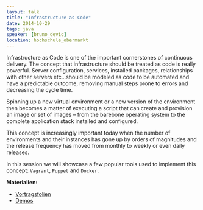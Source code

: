 ```yaml
---
layout: talk
title: "Infrastructure as Code"
date: 2014-10-29
tags: java
speaker: [bruno_devic]
location: hochschule_obermarkt
---
```


Infrastructure as Code is one of the important cornerstones of continuous delivery. The concept that infrastructure
should be treated as code is really powerful. Server configuration, services, installed packages, relationships with
other servers etc...should be modeled as code to be automated and have a predictable outcome, removing manual steps
prone to errors and decreasing the cycle time.

Spinning up a new virtual environment or a new version of the environment then becomes a matter of executing a script
that can create and provision an image or set of images – from the barebone operating system to the complete application
stack installed and configured.

This concept is increasingly important today when the number of environments and their instances has gone up by orders
of magnitudes and the release frequency has moved from monthly to weekly or even daily releases.

In this session we will showcase a few popular tools used to implement this concept: `Vagrant`, `Puppet` and `Docker`.

**Materialien:**

- [Vortragsfolien](/downloads/infrastructure_as_code/slides-infrastructure-as-code.html)
- [Demos](/downloads/infrastructure_as_code/infrastructure_as_code_demo.zip)
